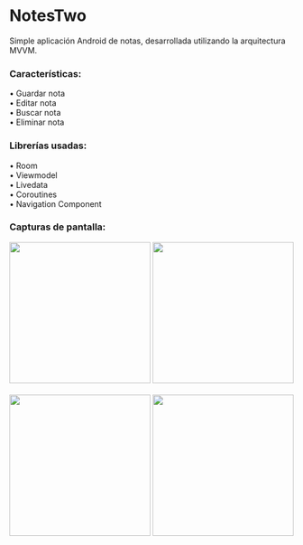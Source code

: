# NotesTwo
Simple aplicación Android de notas, desarrollada utilizando la arquitectura MVVM.

<h3>Características:</h3>
• Guardar nota
<br>
• Editar nota
<br>
• Buscar nota
<br>
• Eliminar nota

<h3>Librerías usadas:</h3>
• Room
<br>
• Viewmodel
<br>
• Livedata
<br>
• Coroutines
<br>
• Navigation Component

<h3>Capturas de pantalla:</h3>

<div class="row">
      	<img src="https://blogger.googleusercontent.com/img/a/AVvXsEj08MU6M2pVNz3mftsNOV7RY7lC2giPtdMt_qnPy3L9-MC0MSJd_GOI9jOZilBVJX1adNrskZJPdxnIo--jVTo6odlZqN3SA_ys73G7nCrrkBl8HeizPwwAGUGa1RUQ46-LbsK5Ay2MIEItN65IBdbC-BOYreW5FBqd393UrqXa0mM_aQxxli0LIXDY=s16000" width="250">
      	<img src="https://blogger.googleusercontent.com/img/a/AVvXsEgDMoss5btK4jBvYR0fEYZCaIM3NZNs8RNSOaAptIKLe05-55xw7qoLxCjiJRlGe1oWwZnTQCI9iwxhABix85Fj433CicmQ8NoMHmfJApFvimRvA3apzvfGuhKTaWmhe-ooTMRRDsZp50bkuO0oxaqbQ2dd34Pb4Mct0BOxhuibX9IkDUBSpj5s41cq=s16000" width="250">
</div>

<br>

<div class="row">
      	<img src="https://blogger.googleusercontent.com/img/a/AVvXsEjXPBgTxC5Wvk1nF2MwscMqauKuSbNJOBgPTi6mmFSYDK358qCOjgG6U77Y-OYrmFR-oNDOgBTwfx4pLaTq2rtGMwXvaelkw6twCFYtYzSKutFjFMOsx48-CN9lo4o8GlHB2p6S9rM1IpcLqAviJs16yl1IGJ3Ws9H9nauRFHaZ1Vxv_QhBntH2tOkv=s16000" width="250">
      	<img src="https://blogger.googleusercontent.com/img/a/AVvXsEh2MybM-ivEsfMvirIjc9MTjihAQhBDKLTYCrqF1AY0vNQ3rrR0VscwjOd7FA2EgqcIK4JccUOtnE-REJtiMT0nR5B3wYtMSt9SEUvP9Okudhaz1XxO1uDK7Xr2lRC0xfp7MMysEdwwog_OCs7PRQ63pKPAd32hutYmmbWl0IUgczALF4MmEc8Mld00=s16000" width="250">	    
</div>
